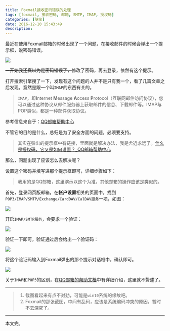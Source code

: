```yaml
---
title: Foxmail接收密码错误的处理
tags: [foxmail, 接收密码, 邮箱, SMTP, IMAP, 授权码]
categories: [随笔]
date: 2016-12-10 15:43:49
description: 
---
```


最近在使用Foxmail邮箱的时候出现了一个问题，在接收邮件的时候会弹出一个提示框，说密码错误。

<!--more-->

![](http://ww3.sinaimg.cn/large/79be2309gw1falr9xhz16j20du09qglx.jpg)

~~一开始我还真以为是密码错误了，~~修改了密码，再去登录，依然有这个提示。

打开搜索引擎搜了一下，发现有这个问题的人并不是只有我一个，看了几篇文章之后发现，竟然是跟一个叫`IMAP`的东西有关的。

> `IMAP`，即**I**nternet **M**essage **A**ccess **P**rotocol（互联网邮件访问协议），您可以通过这种协议从邮件服务器上获取邮件的信息、下载邮件等。IMAP与POP类似，都是一种邮件获取协议。

参考信息来自于：[QQ邮箱帮助中心](http://service.mail.qq.com/cgi-bin/help?subtype=1&&id=28&&no=331)

不管它的目的是什么，总归是为了安全方面的问题，必须要支持。

> 其实在弹出的提示框中有链接，里面就是解决办法，我是舍近求远了。[什么是授权码，它又是如何设置？_QQ邮箱帮助中心](http://service.mail.qq.com/cgi-bin/help?subtype=1&&id=28&&no=1001256)

那么，问题出现了应该怎么去解决呢？

设置这个密码并填写进那个提示框即可，详细步骤如下：

> 我用的是QQ邮箱，这里演示以这个为准，其他邮箱的操作应该是类似的。

首先，登录网页版邮箱，在**帐户设置**相关的页面中，找到`POP3/IMAP/SMTP/Exchange/CardDAV/CalDAV服务`一项，如图：

![](http://ww2.sinaimg.cn/large/79be2309gw1falr9xzlk5j20qk092aas.jpg)

开启`IMAP/SMTP服务`，会要求一个验证：

![](http://ww4.sinaimg.cn/large/79be2309gw1falr9ygetoj20f70adaa6.jpg)

验证一下即可，验证通过后会给出一个验证码：

![](http://ww1.sinaimg.cn/large/79be2309gw1falr9ygsi5j20hv0baq3c.jpg)

将这个验证码输入到Foxmail弹出的那个提示对话框中，确认即可。

![](http://ww3.sinaimg.cn/large/79be2309gw1falr9yygc1j20g506taa2.jpg)

关于`IMAP`和`POP3`的区别，在[QQ邮箱的帮助文档](http://service.mail.qq.com/cgi-bin/help?subtype=1&&id=28&&no=331)中有详细介绍，这里就不赘述了。

----

> 1. 截图看起来有点不对劲，可能是`win10`系统的缘故吧。
> 2. Foxmail的那张截图，中间有乱码，应该是系统编码冲突的原因，暂时不去深究了。

----

本文完。
